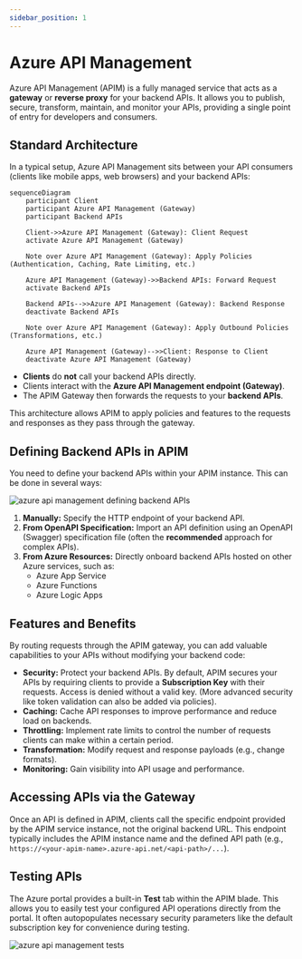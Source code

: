 ```yaml
---
sidebar_position: 1
---
```


# Azure API Management

Azure API Management (APIM) is a fully managed service that acts as a **gateway** or **reverse proxy** for your backend APIs. It allows you to publish, secure, transform, maintain, and monitor your APIs, providing a single point of entry for developers and consumers.

## Standard Architecture

In a typical setup, Azure API Management sits between your API consumers (clients like mobile apps, web browsers) and your backend APIs:

```mermaid
sequenceDiagram
    participant Client
    participant Azure API Management (Gateway)
    participant Backend APIs

    Client->>Azure API Management (Gateway): Client Request
    activate Azure API Management (Gateway)

    Note over Azure API Management (Gateway): Apply Policies (Authentication, Caching, Rate Limiting, etc.)

    Azure API Management (Gateway)->>Backend APIs: Forward Request
    activate Backend APIs

    Backend APIs-->>Azure API Management (Gateway): Backend Response
    deactivate Backend APIs

    Note over Azure API Management (Gateway): Apply Outbound Policies (Transformations, etc.)

    Azure API Management (Gateway)-->>Client: Response to Client
    deactivate Azure API Management (Gateway)
```

*   **Clients** do **not** call your backend APIs directly.
*   Clients interact with the **Azure API Management endpoint (Gateway)**.
*   The APIM Gateway then forwards the requests to your **backend APIs**.

This architecture allows APIM to apply policies and features to the requests and responses as they pass through the gateway.

## Defining Backend APIs in APIM

You need to define your backend APIs within your APIM instance. This can be done in several ways:

<div>
  <img src={require('@site/static/img/azure-api-management/azure-api-management-defining-backend-apis.png').default} alt="azure api management defining backend APIs" />
</div>

1.  **Manually:** Specify the HTTP endpoint of your backend API.
2.  **From OpenAPI Specification:** Import an API definition using an OpenAPI (Swagger) specification file (often the **recommended** approach for complex APIs).
3.  **From Azure Resources:** Directly onboard backend APIs hosted on other Azure services, such as:
    *   Azure App Service
    *   Azure Functions
    *   Azure Logic Apps

## Features and Benefits

By routing requests through the APIM gateway, you can add valuable capabilities to your APIs without modifying your backend code:

*   **Security:** Protect your backend APIs. By default, APIM secures your APIs by requiring clients to provide a **Subscription Key** with their requests. Access is denied without a valid key. (More advanced security like token validation can also be added via policies).
*   **Caching:** Cache API responses to improve performance and reduce load on backends.
*   **Throttling:** Implement rate limits to control the number of requests clients can make within a certain period.
*   **Transformation:** Modify request and response payloads (e.g., change formats).
*   **Monitoring:** Gain visibility into API usage and performance.

## Accessing APIs via the Gateway

Once an API is defined in APIM, clients call the specific endpoint provided by the APIM service instance, not the original backend URL. This endpoint typically includes the APIM instance name and the defined API path (e.g., `https://<your-apim-name>.azure-api.net/<api-path>/...`).

## Testing APIs

The Azure portal provides a built-in **Test** tab within the APIM blade. This allows you to easily test your configured API operations directly from the portal. It often autopopulates necessary security parameters like the default subscription key for convenience during testing.

<div>
  <img src={require('@site/static/img/azure-api-management/azure-api-management-tests.png').default} alt="azure api management tests" />
</div>
